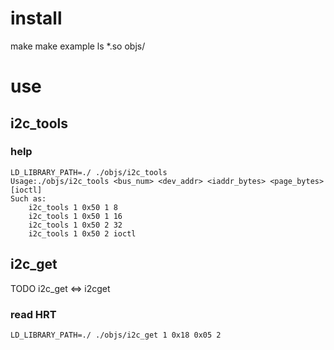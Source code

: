 # install

make
make example
ls *.so objs/

# use

## i2c_tools

### help

~~~ { .bash }
LD_LIBRARY_PATH=./ ./objs/i2c_tools
Usage:./objs/i2c_tools <bus_num> <dev_addr> <iaddr_bytes> <page_bytes> [ioctl]
Such as:
	i2c_tools 1 0x50 1 8
	i2c_tools 1 0x50 1 16
	i2c_tools 1 0x50 2 32
	i2c_tools 1 0x50 2 ioctl
~~~

## i2c_get

TODO i2c_get <=> i2cget

### read HRT

~~~ { .bash }
LD_LIBRARY_PATH=./ ./objs/i2c_get 1 0x18 0x05 2
~~~
